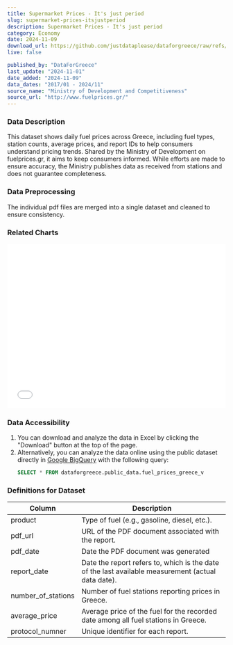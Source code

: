 ```yaml
---
title: Supermarket Prices - It's just period
slug: supermarket-prices-itsjustperiod
description: Supermarket Prices - It's just period
category: Economy
date: 2024-11-09
download_url: https://github.com/justdataplease/dataforgreece/raw/refs/heads/main/data/fuel-prices-greece/fuel-prices-greece.zip
live: false

published_by: "DataForGreece"
last_update: "2024-11-01"
date_added: "2024-11-09"
data_dates: "2017/01 - 2024/11"
source_name: "Ministry of Development and Competitiveness"
source_url: "http://www.fuelprices.gr/"
---
```


### Data Description
This dataset shows daily fuel prices across Greece, including fuel types, station counts, average prices, and report IDs to help consumers understand pricing trends. Shared by the Ministry of Development on fuelprices.gr, it aims to keep consumers informed. While efforts are made to ensure accuracy, the Ministry publishes data as received from stations and does not guarantee completeness.

### Data Preprocessing
The individual pdf files are merged into a single dataset and cleaned to ensure consistency.

### Related Charts
<div class="pt-2">
<iframe 
    src="/en/charts/supermarket-prices-itsjustperiod/" 
    frameborder="0" 
    style="border: 0; width: 100%; aspect-ratio: 4 / 3;" 
    allowfullscreen>
</iframe>
</div>

### Data Accessibility
1. You can download and analyze the data in Excel by clicking the "Download" button at the top of the page.
2. Alternatively, you can analyze the data online using the public dataset directly in [Google BigQuery](https://console.cloud.google.com/bigquery) with the following query:
   ```sql
   SELECT * FROM dataforgreece.public_data.fuel_prices_greece_v
   ```


### Definitions for Dataset

| **Column**                   | **Description**                                                                                    |
|------------------------------|----------------------------------------------------------------------------------------------------|
| product                      | Type of fuel (e.g., gasoline, diesel, etc.).                                                       |
| pdf_url                      | URL of the PDF document associated with the report.                                                |
| pdf_date                     | Date the PDF document was generated                                                                |
| report_date                  | Date the report refers to, which is the date of the last available measurement (actual data date). |
| number_of_stations           | Number of fuel stations reporting prices in Greece.                                               |
| average_price                | Average price of the fuel for the recorded date among all fuel stations in Greece.                |
| protocol_numner              | Unique identifier for each report.                                                                         |
